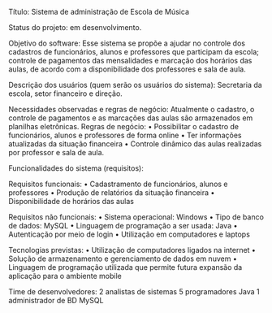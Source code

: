 Título: Sistema de administração de Escola de Música

Status do projeto: em desenvolvimento.

Objetivo do software:
Esse sistema se propõe a ajudar no controle dos cadastros de funcionários, alunos e professores que participam da escola; controle de pagamentos das mensalidades e marcação dos horários das aulas, de acordo com a disponibilidade dos professores e sala de aula.

Descrição dos usuários (quem serão os usuários do sistema):
Secretaria da escola, setor financeiro e direção.

Necessidades observadas e regras de negócio:
Atualmente o cadastro, o controle de pagamentos e as marcações das aulas são armazenados em planilhas eletrônicas.
Regras de negócio:
• Possibilitar o cadastro de funcionários, alunos e professores de forma online
• Ter informações atualizadas da situação financeira
• Controle dinâmico das aulas realizadas por professor e sala de aula.

Funcionalidades do sistema (requisitos):

Requisitos funcionais:
• Cadastramento de funcionários, alunos e professores
• Produção de relatórios da situação financeira
• Disponibilidade de horários das aulas

Requisitos não funcionais:
• Sistema operacional: Windows
• Tipo de banco de dados: MySQL
• Linguagem de programação a ser usada: Java
• Autenticação por meio de login
• Utilização em computadores e laptops

Tecnologias previstas:
• Utilização de computadores ligados na internet
• Solução de armazenamento e gerenciamento de dados em nuvem
• Linguagem de programação utilizada que permite futura expansão da aplicação para o ambiente mobile

Time de desenvolvedores:
2 analistas de sistemas
5 programadores Java
1 administrador de BD MySQL